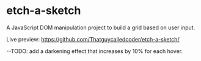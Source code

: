 # etch-a-sketch
A JavaScript DOM manipulation project to build a grid based on user input.

Live preview: https://github.com/Thatguycalledcoder/etch-a-sketch/

--TODO: add a darkening effect that increases by 10% for each hover.